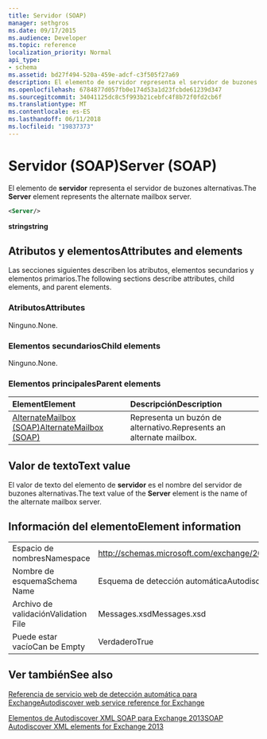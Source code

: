 ```yaml
---
title: Servidor (SOAP)
manager: sethgros
ms.date: 09/17/2015
ms.audience: Developer
ms.topic: reference
localization_priority: Normal
api_type:
- schema
ms.assetid: bd27f494-520a-459e-adcf-c3f505f27a69
description: El elemento de servidor representa el servidor de buzones alternativas.
ms.openlocfilehash: 6784877d057fb0e174d53a1d23fcbde61239d347
ms.sourcegitcommit: 34041125dc8c5f993b21cebfc4f8b72f0fd2cb6f
ms.translationtype: MT
ms.contentlocale: es-ES
ms.lasthandoff: 06/11/2018
ms.locfileid: "19837373"
---
```

# <a name="server-soap"></a><span data-ttu-id="a7412-103">Servidor (SOAP)</span><span class="sxs-lookup"><span data-stu-id="a7412-103">Server (SOAP)</span></span>

<span data-ttu-id="a7412-104">El elemento de **servidor** representa el servidor de buzones alternativas.</span><span class="sxs-lookup"><span data-stu-id="a7412-104">The **Server** element represents the alternate mailbox server.</span></span> 
  
```XML
<Server/>
```

 <span data-ttu-id="a7412-105">**string**</span><span class="sxs-lookup"><span data-stu-id="a7412-105">**string**</span></span>
## <a name="attributes-and-elements"></a><span data-ttu-id="a7412-106">Atributos y elementos</span><span class="sxs-lookup"><span data-stu-id="a7412-106">Attributes and elements</span></span>

<span data-ttu-id="a7412-107">Las secciones siguientes describen los atributos, elementos secundarios y elementos primarios.</span><span class="sxs-lookup"><span data-stu-id="a7412-107">The following sections describe attributes, child elements, and parent elements.</span></span>
  
### <a name="attributes"></a><span data-ttu-id="a7412-108">Atributos</span><span class="sxs-lookup"><span data-stu-id="a7412-108">Attributes</span></span>

<span data-ttu-id="a7412-109">Ninguno.</span><span class="sxs-lookup"><span data-stu-id="a7412-109">None.</span></span>
  
### <a name="child-elements"></a><span data-ttu-id="a7412-110">Elementos secundarios</span><span class="sxs-lookup"><span data-stu-id="a7412-110">Child elements</span></span>

<span data-ttu-id="a7412-111">Ninguno.</span><span class="sxs-lookup"><span data-stu-id="a7412-111">None.</span></span>
  
### <a name="parent-elements"></a><span data-ttu-id="a7412-112">Elementos principales</span><span class="sxs-lookup"><span data-stu-id="a7412-112">Parent elements</span></span>

|<span data-ttu-id="a7412-113">**Element**</span><span class="sxs-lookup"><span data-stu-id="a7412-113">**Element**</span></span>|<span data-ttu-id="a7412-114">**Descripción**</span><span class="sxs-lookup"><span data-stu-id="a7412-114">**Description**</span></span>|
|:-----|:-----|
|[<span data-ttu-id="a7412-115">AlternateMailbox (SOAP)</span><span class="sxs-lookup"><span data-stu-id="a7412-115">AlternateMailbox (SOAP)</span></span>](alternatemailbox-soap.md) <br/> |<span data-ttu-id="a7412-116">Representa un buzón de alternativo.</span><span class="sxs-lookup"><span data-stu-id="a7412-116">Represents an alternate mailbox.</span></span>  <br/> |
   
## <a name="text-value"></a><span data-ttu-id="a7412-117">Valor de texto</span><span class="sxs-lookup"><span data-stu-id="a7412-117">Text value</span></span>

<span data-ttu-id="a7412-118">El valor de texto del elemento de **servidor** es el nombre del servidor de buzones alternativas.</span><span class="sxs-lookup"><span data-stu-id="a7412-118">The text value of the **Server** element is the name of the alternate mailbox server.</span></span> 
  
## <a name="element-information"></a><span data-ttu-id="a7412-119">Información del elemento</span><span class="sxs-lookup"><span data-stu-id="a7412-119">Element information</span></span>

|||
|:-----|:-----|
|<span data-ttu-id="a7412-120">Espacio de nombres</span><span class="sxs-lookup"><span data-stu-id="a7412-120">Namespace</span></span>  <br/> |http://schemas.microsoft.com/exchange/2010/Autodiscover  <br/> |
|<span data-ttu-id="a7412-121">Nombre de esquema</span><span class="sxs-lookup"><span data-stu-id="a7412-121">Schema Name</span></span>  <br/> |<span data-ttu-id="a7412-122">Esquema de detección automática</span><span class="sxs-lookup"><span data-stu-id="a7412-122">Autodiscover schema</span></span>  <br/> |
|<span data-ttu-id="a7412-123">Archivo de validación</span><span class="sxs-lookup"><span data-stu-id="a7412-123">Validation File</span></span>  <br/> |<span data-ttu-id="a7412-124">Messages.xsd</span><span class="sxs-lookup"><span data-stu-id="a7412-124">Messages.xsd</span></span>  <br/> |
|<span data-ttu-id="a7412-125">Puede estar vacío</span><span class="sxs-lookup"><span data-stu-id="a7412-125">Can be Empty</span></span>  <br/> |<span data-ttu-id="a7412-126">Verdadero</span><span class="sxs-lookup"><span data-stu-id="a7412-126">True</span></span>  <br/> |
   
## <a name="see-also"></a><span data-ttu-id="a7412-127">Ver también</span><span class="sxs-lookup"><span data-stu-id="a7412-127">See also</span></span>



[<span data-ttu-id="a7412-128">Referencia de servicio web de detección automática para Exchange</span><span class="sxs-lookup"><span data-stu-id="a7412-128">Autodiscover web service reference for Exchange</span></span>](autodiscover-web-service-reference-for-exchange.md)
  
[<span data-ttu-id="a7412-129">Elementos de Autodiscover XML SOAP para Exchange 2013</span><span class="sxs-lookup"><span data-stu-id="a7412-129">SOAP Autodiscover XML elements for Exchange 2013</span></span>](soap-autodiscover-xml-elements-for-exchange-2013.md)

